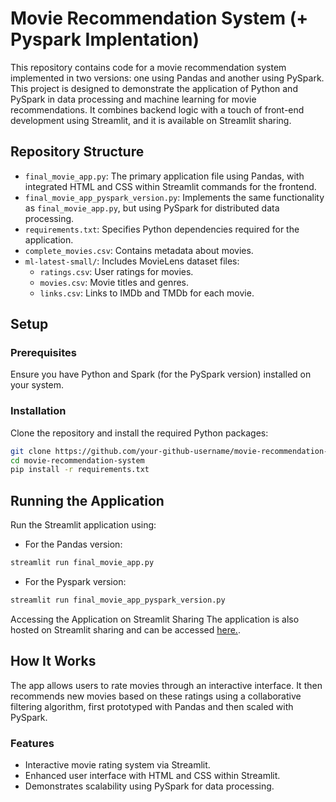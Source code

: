 # Movie Recommendation System (+ Pyspark Implentation)

This repository contains code for a movie recommendation system implemented in two versions: one using Pandas and another using PySpark. This project is designed to demonstrate the application of Python and PySpark in data processing and machine learning for movie recommendations. It combines backend logic with a touch of front-end development using Streamlit, and it is available on Streamlit sharing.

## Repository Structure

- `final_movie_app.py`: The primary application file using Pandas, with integrated HTML and CSS within Streamlit commands for the frontend.
- `final_movie_app_pyspark_version.py`: Implements the same functionality as `final_movie_app.py`, but using PySpark for distributed data processing.
- `requirements.txt`: Specifies Python dependencies required for the application.
- `complete_movies.csv`: Contains metadata about movies.
- `ml-latest-small/`: Includes MovieLens dataset files:
  - `ratings.csv`: User ratings for movies.
  - `movies.csv`: Movie titles and genres.
  - `links.csv`: Links to IMDb and TMDb for each movie.

## Setup

### Prerequisites

Ensure you have Python and Spark (for the PySpark version) installed on your system.

### Installation

Clone the repository and install the required Python packages:

```bash
git clone https://github.com/your-github-username/movie-recommendation-system.git
cd movie-recommendation-system
pip install -r requirements.txt
```

## Running the Application
Run the Streamlit application using:

- For the Pandas version:
```bash
streamlit run final_movie_app.py
```

- For the Pyspark version:
```bash
streamlit run final_movie_app_pyspark_version.py
```

Accessing the Application on Streamlit Sharing
The application is also hosted on Streamlit sharing and can be accessed [here.](https://your-streamlit-sharing-link).

## How It Works
The app allows users to rate movies through an interactive interface. It then recommends new movies based on these ratings using a collaborative filtering algorithm, first prototyped with Pandas and then scaled with PySpark.

### Features
- Interactive movie rating system via Streamlit.
- Enhanced user interface with HTML and CSS within Streamlit.
- Demonstrates scalability using PySpark for data processing.